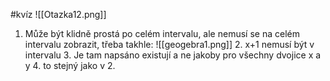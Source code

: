 #kvíz 
![[Otazka12.png]]
1. Může být klidně prostá po celém intervalu, ale nemusí se na celém intervalu zobrazit, třeba takhle:
   ![[geogebra1.png]]
   2. x+1 nemusí být v intervalu
   3. Je tam napsáno existují a ne jakoby pro všechny dvojice x a y
   4. to stejný jako v 2.